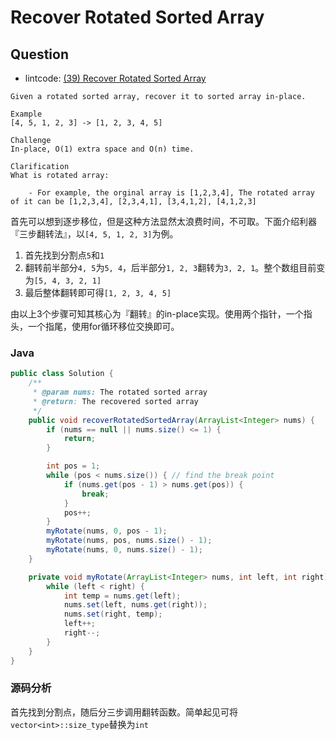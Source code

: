 # Recover Rotated Sorted Array

## Question

- lintcode: [(39) Recover Rotated Sorted Array](http://lintcode.com/en/problem/recover-rotated-sorted-array/)

```
Given a rotated sorted array, recover it to sorted array in-place.

Example
[4, 5, 1, 2, 3] -> [1, 2, 3, 4, 5]

Challenge
In-place, O(1) extra space and O(n) time.

Clarification
What is rotated array:

    - For example, the orginal array is [1,2,3,4], The rotated array of it can be [1,2,3,4], [2,3,4,1], [3,4,1,2], [4,1,2,3]
```

首先可以想到逐步移位，但是这种方法显然太浪费时间，不可取。下面介绍利器『三步翻转法』，以`[4, 5, 1, 2, 3]`为例。

1. 首先找到分割点`5`和`1`
2. 翻转前半部分`4, 5`为`5, 4`，后半部分`1, 2, 3`翻转为`3, 2, 1`。整个数组目前变为`[5, 4, 3, 2, 1]`
3. 最后整体翻转即可得`[1, 2, 3, 4, 5]`

由以上3个步骤可知其核心为『翻转』的in-place实现。使用两个指针，一个指头，一个指尾，使用for循环移位交换即可。

### Java

```java
public class Solution {
    /**
     * @param nums: The rotated sorted array
     * @return: The recovered sorted array
     */
    public void recoverRotatedSortedArray(ArrayList<Integer> nums) {
        if (nums == null || nums.size() <= 1) {
            return;
        }

        int pos = 1;
        while (pos < nums.size()) { // find the break point
            if (nums.get(pos - 1) > nums.get(pos)) {
                break;
            }
            pos++;
        }
        myRotate(nums, 0, pos - 1);
        myRotate(nums, pos, nums.size() - 1);
        myRotate(nums, 0, nums.size() - 1);
    }

    private void myRotate(ArrayList<Integer> nums, int left, int right) { // in-place rotate
        while (left < right) {
            int temp = nums.get(left);
            nums.set(left, nums.get(right));
            nums.set(right, temp);
            left++;
            right--;
        }
    }
}
```

### 源码分析

首先找到分割点，随后分三步调用翻转函数。简单起见可将`vector<int>::size_type`替换为`int`
